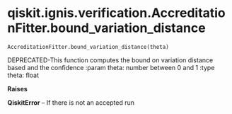 # qiskit.ignis.verification.AccreditationFitter.bound\_variation\_distance

`AccreditationFitter.bound_variation_distance(theta)`

DEPRECATED-This function computes the bound on variation distance based and the confidence :param theta: number between 0 and 1 :type theta: float

**Raises**

**QiskitError** – If there is not an accepted run
